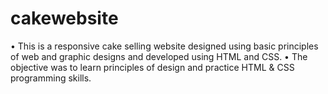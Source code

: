 # cakewebsite
•	This is a responsive cake selling website designed using basic principles of web and graphic designs and developed using HTML and CSS.
•	The objective was to learn principles of design and practice HTML & CSS programming skills.
